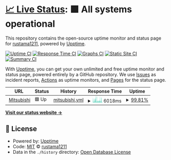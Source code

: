 # [📈 Live Status](https://rustama1211.github.io/up): <!--live status--> **🟩 All systems operational**

This repository contains the open-source uptime monitor and status page for [rustama1211](https://rustama1211.github.io/up), powered by [Upptime](https://github.com/upptime/upptime).

[![Uptime CI](https://github.com/rustama1211/up/workflows/Uptime%20CI/badge.svg)](https://github.com/rustama1211/up/actions?query=workflow%3A%22Uptime+CI%22)
[![Response Time CI](https://github.com/rustama1211/up/workflows/Response%20Time%20CI/badge.svg)](https://github.com/rustama1211/up/actions?query=workflow%3A%22Response+Time+CI%22)
[![Graphs CI](https://github.com/rustama1211/up/workflows/Graphs%20CI/badge.svg)](https://github.com/rustama1211/up/actions?query=workflow%3A%22Graphs+CI%22)
[![Static Site CI](https://github.com/rustama1211/up/workflows/Static%20Site%20CI/badge.svg)](https://github.com/rustama1211/up/actions?query=workflow%3A%22Static+Site+CI%22)
[![Summary CI](https://github.com/rustama1211/up/workflows/Summary%20CI/badge.svg)](https://github.com/rustama1211/up/actions?query=workflow%3A%22Summary+CI%22)

With [Upptime](https://upptime.js.org), you can get your own unlimited and free uptime monitor and status page, powered entirely by a GitHub repository. We use [Issues](https://github.com/rustama1211/up/issues) as incident reports, [Actions](https://github.com/rustama1211/up/actions) as uptime monitors, and [Pages](https://rustama1211.github.io/up) for the status page.

<!--start: status pages-->
<!-- This summary is generated by Upptime (https://github.com/upptime/upptime) -->
<!-- Do not edit this manually, your changes will be overwritten -->
<!-- prettier-ignore -->
| URL | Status | History | Response Time | Uptime |
| --- | ------ | ------- | ------------- | ------ |
| <img alt="" src="https://icons.duckduckgo.com/ip3/mitsubishimotorsid-mobileapp.com.ico" height="13"> [Mitsubishi](https://mitsubishimotorsid-mobileapp.com/app/login) | 🟩 Up | [mitsubishi.yml](https://github.com/rustama1211/up/commits/HEAD/history/mitsubishi.yml) | <details><summary><img alt="Response time graph" src="./graphs/mitsubishi/response-time-week.png" height="20"> 6018ms</summary><br><a href="https://statuses.otesuto.com/history/mitsubishi"><img alt="Response time 3510" src="https://img.shields.io/endpoint?url=https%3A%2F%2Fraw.githubusercontent.com%2Frustama1211%2Fup%2FHEAD%2Fapi%2Fmitsubishi%2Fresponse-time.json"></a><br><a href="https://statuses.otesuto.com/history/mitsubishi"><img alt="24-hour response time 3476" src="https://img.shields.io/endpoint?url=https%3A%2F%2Fraw.githubusercontent.com%2Frustama1211%2Fup%2FHEAD%2Fapi%2Fmitsubishi%2Fresponse-time-day.json"></a><br><a href="https://statuses.otesuto.com/history/mitsubishi"><img alt="7-day response time 6018" src="https://img.shields.io/endpoint?url=https%3A%2F%2Fraw.githubusercontent.com%2Frustama1211%2Fup%2FHEAD%2Fapi%2Fmitsubishi%2Fresponse-time-week.json"></a><br><a href="https://statuses.otesuto.com/history/mitsubishi"><img alt="30-day response time 5484" src="https://img.shields.io/endpoint?url=https%3A%2F%2Fraw.githubusercontent.com%2Frustama1211%2Fup%2FHEAD%2Fapi%2Fmitsubishi%2Fresponse-time-month.json"></a><br><a href="https://statuses.otesuto.com/history/mitsubishi"><img alt="1-year response time 3420" src="https://img.shields.io/endpoint?url=https%3A%2F%2Fraw.githubusercontent.com%2Frustama1211%2Fup%2FHEAD%2Fapi%2Fmitsubishi%2Fresponse-time-year.json"></a></details> | <details><summary><a href="https://statuses.otesuto.com/history/mitsubishi">99.81%</a></summary><a href="https://statuses.otesuto.com/history/mitsubishi"><img alt="All-time uptime 99.96%" src="https://img.shields.io/endpoint?url=https%3A%2F%2Fraw.githubusercontent.com%2Frustama1211%2Fup%2FHEAD%2Fapi%2Fmitsubishi%2Fuptime.json"></a><br><a href="https://statuses.otesuto.com/history/mitsubishi"><img alt="24-hour uptime 99.81%" src="https://img.shields.io/endpoint?url=https%3A%2F%2Fraw.githubusercontent.com%2Frustama1211%2Fup%2FHEAD%2Fapi%2Fmitsubishi%2Fuptime-day.json"></a><br><a href="https://statuses.otesuto.com/history/mitsubishi"><img alt="7-day uptime 99.81%" src="https://img.shields.io/endpoint?url=https%3A%2F%2Fraw.githubusercontent.com%2Frustama1211%2Fup%2FHEAD%2Fapi%2Fmitsubishi%2Fuptime-week.json"></a><br><a href="https://statuses.otesuto.com/history/mitsubishi"><img alt="30-day uptime 99.90%" src="https://img.shields.io/endpoint?url=https%3A%2F%2Fraw.githubusercontent.com%2Frustama1211%2Fup%2FHEAD%2Fapi%2Fmitsubishi%2Fuptime-month.json"></a><br><a href="https://statuses.otesuto.com/history/mitsubishi"><img alt="1-year uptime 99.98%" src="https://img.shields.io/endpoint?url=https%3A%2F%2Fraw.githubusercontent.com%2Frustama1211%2Fup%2FHEAD%2Fapi%2Fmitsubishi%2Fuptime-year.json"></a></details>

<!--end: status pages-->

[**Visit our status website →**](https://rustama1211.github.io/up)

## 📄 License

- Powered by: [Upptime](https://github.com/upptime/upptime)
- Code: [MIT](./LICENSE) © [rustama1211](https://rustama1211.github.io/up)
- Data in the `./history` directory: [Open Database License](https://opendatacommons.org/licenses/odbl/1-0/)
